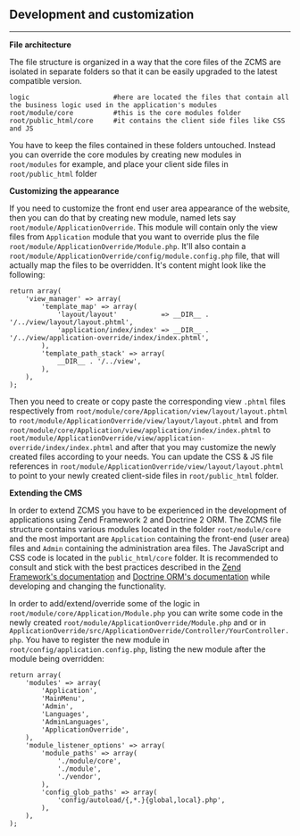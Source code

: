 **Development and customization**
---------------------------------


----------

**File architecture**

The file structure is organized in a way that the core files of the ZCMS are isolated in separate folders so that it can be 
easily upgraded to the latest compatible version.

    logic                     #here are located the files that contain all the business logic used in the application's modules
    root/module/core          #this is the core modules folder
    root/public_html/core     #it contains the client side files like CSS and JS

You have to keep the files contained in these folders untouched. Instead you can override the core modules by creating 
new modules in `root/modules` for example, and place your client side files in `root/public_html` folder

**Customizing the appearance**

If you need to customize the front end user area appearance of the website, then you can do that by creating new module, 
named lets say `root/module/ApplicationOverride`. This module will contain only the view files from `Application` module 
that you want to override plus the file `root/module/ApplicationOverride/Module.php`. It'll also contain 
a `root/module/ApplicationOverride/config/module.config.php` file, that will actually map the files to be overridden. 
It's content might look like the following:

    return array(
        'view_manager' => array(
            'template_map' => array(
                'layout/layout'           => __DIR__ . '/../view/layout/layout.phtml',
                'application/index/index' => __DIR__ . '/../view/application-override/index/index.phtml',
            ),
            'template_path_stack' => array(
                __DIR__ . '/../view',
            ),
        ),
    );

Then you need to create or copy paste the corresponding view `.phtml` files respectively 
from `root/module/core/Application/view/layout/layout.phtml` to `root/module/ApplicationOverride/view/layout/layout.phtml` and 
from `root/module/core/Application/view/application/index/index.phtml` to `root/module/ApplicationOverride/view/application-override/index/index.phtml` 
and after that you may customize the newly created files according to your needs. You can update the CSS & JS file references 
in `root/module/ApplicationOverride/view/layout/layout.phtml` to point to your newly created client-side files in `root/public_html` folder.

**Extending the CMS**

In order to extend ZCMS you have to be experienced in the development of applications using Zend Framework 2 and Doctrine 2 ORM. 
The ZCMS file structure contains various modules located in the folder `root/module/core` and the most important 
are `Application`  containing the front-end (user area) files and `Admin` containing the administration area files. 
The JavaScript and CSS code is located in the `public_html/core` folder. It is recommended to consult and stick with 
the best practices described in the [Zend Framework's documentation](http://framework.zend.com/manual/current/en/index.html) 
and [Doctrine ORM's documentation](http://docs.doctrine-project.org/projects/doctrine-orm/en/latest/index.html) while 
developing and changing the functionality.  
  
In order to add/extend/override some of the logic in `root/module/core/Application/Module.php` you can write some code in the newly created `root/module/ApplicationOverride/Module.php` and or in `ApplicationOverride/src/ApplicationOverride/Controller/YourController.php`. You have to register the new module in `root/config/application.config.php`, listing the new module after the module being overridden:

    return array(
        'modules' => array(
            'Application',
            'MainMenu',
            'Admin',
            'Languages',
            'AdminLanguages',
            'ApplicationOverride',
        ),
        'module_listener_options' => array(
            'module_paths' => array(
                './module/core',
                './module',
                './vendor',
            ),
            'config_glob_paths' => array(
                'config/autoload/{,*.}{global,local}.php',
            ),
        ),
    );